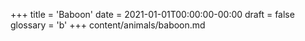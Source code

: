 +++
title = 'Baboon'
date = 2021-01-01T00:00:00-00:00
draft = false
glossary = 'b'
+++
content/animals/baboon.md
